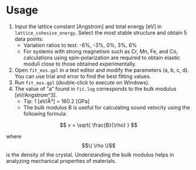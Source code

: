 # Usage

1. Input the lattice constant [Angstrom] and total energy [eV] in `lattice_cohesive_energy`. Select the most stable structure and obtain 5 data points:
   - Variation ratios to test: -6%, -3%, 0%, 3%, 6%
   - For systems with strong magnetism such as Cr, Mn, Fe, and Co, calculations using spin-polarization are required to obtain elastic moduli close to those obtained experimentally.
2. Open `fit_eos.gpl` in a text editor and modify the parameters (a, b, c, d). You can use trial and error to find the best fitting values.
3. Run `fit_eos.gpl` (double-click to execute on Windows).
4. The value of “a” found in `fit.log` corresponds to the bulk modulus [eV/Angstrom^3].
   - Tip: 1 [eV/Å³] = 160.2 [GPa]
   - The bulk modulus B is useful for calculating sound velocity using the following formula:

$$
v = \sqrt{ \frac{B}{\rho} }
$$

where $$\( \rho \)$$ is the density of the crystal. Understanding the bulk modulus helps in analyzing mechanical properties of materials.
